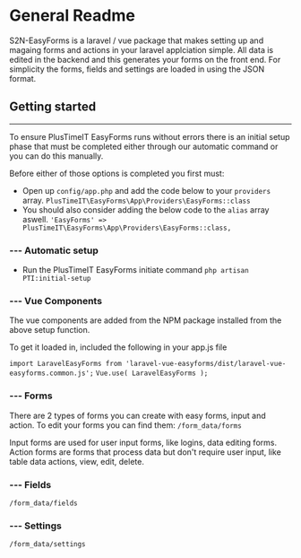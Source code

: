 # General Readme

S2N-EasyForms is a laravel / vue package that makes setting up and magaing forms and actions in your laravel applciation simple. All data is edited in the backend and this generates your forms on the front end. For simplicity the forms, fields and settings are loaded in using the JSON format.

## Getting started
---
To ensure PlusTimeIT EasyForms runs without errors there is an initial setup phase that must be completed either through our automatic command or you can do this manually. 

Before either of those options is completed you first must:
- Open up `config/app.php` and add the code below to your `providers` array. 
`PlusTimeIT\EasyForms\App\Providers\EasyForms::class` 
- You should also consider adding the below code to the `alias` array aswell.
`'EasyForms' => PlusTimeIT\EasyForms\App\Providers\EasyForms::class,` 

### --- Automatic setup
- Run the PlusTimeIT EasyForms initiate command
`php artisan PTI:initial-setup` 

### --- Vue Components
The vue components are added from the NPM package installed from the above setup function.

To get it loaded in, included the following in your app.js file

`import LaravelEasyForms from 'laravel-vue-easyforms/dist/laravel-vue-easyforms.common.js';`
`Vue.use( LaravelEasyForms );`

### --- Forms
There are 2 types of forms you can create with easy forms, input and action. To edit your forms you can find them:
`/form_data/forms`

Input forms are used for user input forms, like logins, data editing forms.
Action forms are forms that process data but don't require user input, like table data actions, view, edit, delete. 



### ---  Fields
`/form_data/fields`

### --- Settings
`/form_data/settings`

